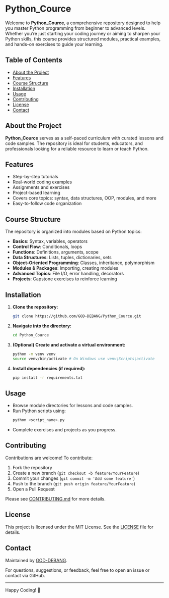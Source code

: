# Python_Cource

Welcome to **Python_Cource**, a comprehensive repository designed to help you master Python programming from beginner to advanced levels. Whether you’re just starting your coding journey or aiming to sharpen your Python skills, this course provides structured modules, practical examples, and hands-on exercises to guide your learning.

## Table of Contents

- [About the Project](#about-the-project)
- [Features](#features)
- [Course Structure](#course-structure)
- [Installation](#installation)
- [Usage](#usage)
- [Contributing](#contributing)
- [License](#license)
- [Contact](#contact)

## About the Project

**Python_Cource** serves as a self-paced curriculum with curated lessons and code samples. The repository is ideal for students, educators, and professionals looking for a reliable resource to learn or teach Python.

## Features

- Step-by-step tutorials
- Real-world coding examples
- Assignments and exercises
- Project-based learning
- Covers core topics: syntax, data structures, OOP, modules, and more
- Easy-to-follow code organization

## Course Structure

The repository is organized into modules based on Python topics:

- **Basics**: Syntax, variables, operators
- **Control Flow**: Conditionals, loops
- **Functions**: Definitions, arguments, scope
- **Data Structures**: Lists, tuples, dictionaries, sets
- **Object-Oriented Programming**: Classes, inheritance, polymorphism
- **Modules & Packages**: Importing, creating modules
- **Advanced Topics**: File I/O, error handling, decorators
- **Projects**: Capstone exercises to reinforce learning

## Installation

1. **Clone the repository:**
   ```bash
   git clone https://github.com/GOD-DEBANG/Python_Cource.git
   ```
2. **Navigate into the directory:**
   ```bash
   cd Python_Cource
   ```
3. **(Optional) Create and activate a virtual environment:**
   ```bash
   python -m venv venv
   source venv/bin/activate # On Windows use venv\Scripts\activate
   ```
4. **Install dependencies (if required):**
   ```bash
   pip install -r requirements.txt
   ```

## Usage

- Browse module directories for lessons and code samples.
- Run Python scripts using:
  ```bash
  python <script_name>.py
  ```
- Complete exercises and projects as you progress.

## Contributing

Contributions are welcome! To contribute:

1. Fork the repository
2. Create a new branch (`git checkout -b feature/YourFeature`)
3. Commit your changes (`git commit -m 'Add some feature'`)
4. Push to the branch (`git push origin feature/YourFeature`)
5. Open a Pull Request

Please see [CONTRIBUTING.md](CONTRIBUTING.md) for more details.

## License

This project is licensed under the MIT License. See the [LICENSE](LICENSE) file for details.

## Contact

Maintained by [GOD-DEBANG](https://github.com/GOD-DEBANG).

For questions, suggestions, or feedback, feel free to open an issue or contact via GitHub.

---

Happy Coding! 🚀
